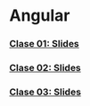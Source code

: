 # Angular
### [Clase 01: Slides](http://slides.com/shidalgo/1angular)
### [Clase 02: Slides](http://slides.com/shidalgo/2angular)
### [Clase 03: Slides](http://slides.com/shidalgo/3angular)